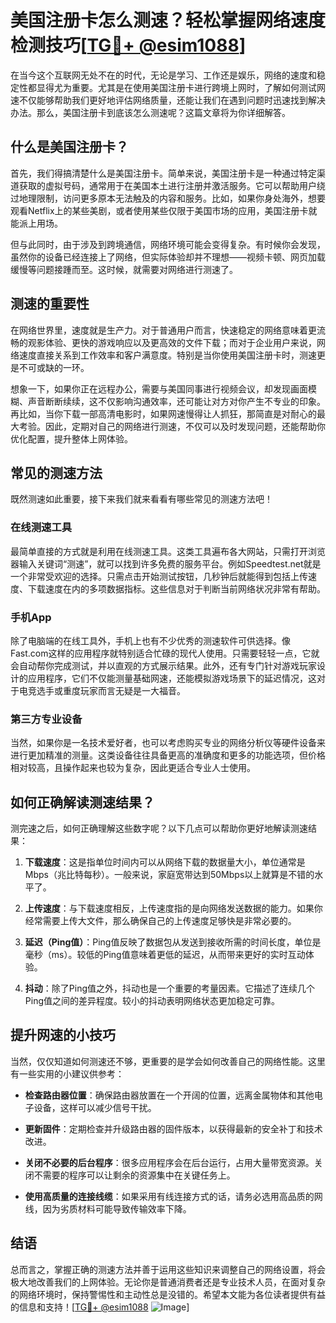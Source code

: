 # 美国注册卡怎么测速？轻松掌握网络速度检测技巧[[TG💪+ @esim1088](https://t.me/s/esim1088)]

在当今这个互联网无处不在的时代，无论是学习、工作还是娱乐，网络的速度和稳定性都显得尤为重要。尤其是在使用美国注册卡进行跨境上网时，了解如何测试网速不仅能够帮助我们更好地评估网络质量，还能让我们在遇到问题时迅速找到解决办法。那么，美国注册卡到底该怎么测速呢？这篇文章将为你详细解答。

## 什么是美国注册卡？

首先，我们得搞清楚什么是美国注册卡。简单来说，美国注册卡是一种通过特定渠道获取的虚拟号码，通常用于在美国本土进行注册并激活服务。它可以帮助用户绕过地理限制，访问更多原本无法触及的内容和服务。比如，如果你身处海外，想要观看Netflix上的某些美剧，或者使用某些仅限于美国市场的应用，美国注册卡就能派上用场。

但与此同时，由于涉及到跨境通信，网络环境可能会变得复杂。有时候你会发现，虽然你的设备已经连接上了网络，但实际体验却并不理想——视频卡顿、网页加载缓慢等问题接踵而至。这时候，就需要对网络进行测速了。

## 测速的重要性

在网络世界里，速度就是生产力。对于普通用户而言，快速稳定的网络意味着更流畅的观影体验、更快的游戏响应以及更高效的文件下载；而对于企业用户来说，网络速度直接关系到工作效率和客户满意度。特别是当你使用美国注册卡时，测速更是不可或缺的一环。

想象一下，如果你正在远程办公，需要与美国同事进行视频会议，却发现画面模糊、声音断断续续，这不仅影响沟通效率，还可能让对方对你产生不专业的印象。再比如，当你下载一部高清电影时，如果网速慢得让人抓狂，那简直是对耐心的最大考验。因此，定期对自己的网络进行测速，不仅可以及时发现问题，还能帮助你优化配置，提升整体上网体验。

## 常见的测速方法

既然测速如此重要，接下来我们就来看看有哪些常见的测速方法吧！

### 在线测速工具

最简单直接的方式就是利用在线测速工具。这类工具遍布各大网站，只需打开浏览器输入关键词“测速”，就可以找到许多免费的服务平台。例如Speedtest.net就是一个非常受欢迎的选择。只需点击开始测试按钮，几秒钟后就能得到包括上传速度、下载速度在内的多项数据指标。这些信息对于判断当前网络状况非常有帮助。

### 手机App

除了电脑端的在线工具外，手机上也有不少优秀的测速软件可供选择。像Fast.com这样的应用程序就特别适合忙碌的现代人使用。只需要轻轻一点，它就会自动帮你完成测试，并以直观的方式展示结果。此外，还有专门针对游戏玩家设计的应用程序，它们不仅能测量基础网速，还能模拟游戏场景下的延迟情况，这对于电竞选手或重度玩家而言无疑是一大福音。

### 第三方专业设备

当然，如果你是一名技术爱好者，也可以考虑购买专业的网络分析仪等硬件设备来进行更加精准的测量。这类设备往往具备更高的准确度和更多的功能选项，但价格相对较高，且操作起来也较为复杂，因此更适合专业人士使用。

## 如何正确解读测速结果？

测完速之后，如何正确理解这些数字呢？以下几点可以帮助你更好地解读测速结果：

1. **下载速度**：这是指单位时间内可以从网络下载的数据量大小，单位通常是Mbps（兆比特每秒）。一般来说，家庭宽带达到50Mbps以上就算是不错的水平了。
   
2. **上传速度**：与下载速度相反，上传速度指的是向网络发送数据的能力。如果你经常需要上传大文件，那么确保自己的上传速度足够快是非常必要的。

3. **延迟（Ping值）**：Ping值反映了数据包从发送到接收所需的时间长度，单位是毫秒（ms）。较低的Ping值意味着更低的延迟，从而带来更好的实时互动体验。

4. **抖动**：除了Ping值之外，抖动也是一个重要的考量因素。它描述了连续几个Ping值之间的差异程度。较小的抖动表明网络状态更加稳定可靠。

## 提升网速的小技巧

当然，仅仅知道如何测速还不够，更重要的是学会如何改善自己的网络性能。这里有一些实用的小建议供参考：

- **检查路由器位置**：确保路由器放置在一个开阔的位置，远离金属物体和其他电子设备，这样可以减少信号干扰。
  
- **更新固件**：定期检查并升级路由器的固件版本，以获得最新的安全补丁和技术改进。
  
- **关闭不必要的后台程序**：很多应用程序会在后台运行，占用大量带宽资源。关闭不需要的程序可以让剩余的资源集中在关键任务上。
  
- **使用高质量的连接线缆**：如果采用有线连接方式的话，请务必选用高品质的网线，因为劣质材料可能导致传输效率下降。

## 结语

总而言之，掌握正确的测速方法并善于运用这些知识来调整自己的网络设置，将会极大地改善我们的上网体验。无论你是普通消费者还是专业技术人员，在面对复杂的网络环境时，保持警惕性和主动性总是没错的。希望本文能为各位读者提供有益的信息和支持！[[TG💪+ @esim1088](https://t.me/s/esim1088) ![Image](https://i.postimg.cc/4NQfJmqS/Snipaste-2025-05-13-00-14-12.png)]